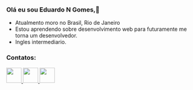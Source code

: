 ### Olá eu sou Eduardo N Gomes,👋

<!--
**EduardoNGomes/EduardoNGomes** is a ✨ _special_ ✨ repository because its `README.md` (this file) appears on your GitHub profile.

Here are some ideas to get you started:
  
- 🔭 I’m currently working on ...
- 🌱 I’m currently learning ...
- 👯 I’m looking to collaborate on ...
- 🤔 I’m looking for help with ...
- 💬 Ask me about ...
- 📫 How to reach me: ...
- 😄 Pronouns: ...
- ⚡ Fun fact: ...
-->
* Atualmento moro no Brasil, Rio de Janeiro
* Estou aprendendo sobre desenvolvimento web para futuramente me torna um desenvolvedor.
* Ingles intermediario. 

### Contatos:

<a href="https://www.linkedin.com/in/eduardo-n-gomes-220610227/"> <img src="https://cdn.jsdelivr.net/gh/devicons/devicon/icons/linkedin/linkedin-original.svg" width="40" height="40" style="max-widht:100%"  />
</a><a href="https://www.facebook.com/Eduardo.Gomes00"><img src="https://cdn.jsdelivr.net/gh/devicons/devicon/icons/facebook/facebook-original.svg" width="40" height="40" style="max-widht:100%" />
</a><a href="eduardo_n_gomes.dev@hotmail.com"><img src="https://cdn.jsdelivr.net/gh/devicons/devicon/icons/google/google-plain.svg"  width="40" height="40" style="max-widht:100%"/>  </a>




